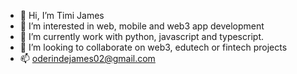 - 👋 Hi, I’m Timi James 
- 👀 I’m interested in web, mobile and web3 app development
- 🌱 I’m currently work with python, javascript and typescript.
- 💞️ I’m looking to collaborate on web3, edutech or fintech projects
- 📫 oderindejames02@gmail.com
